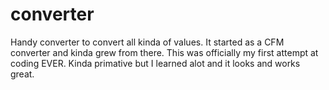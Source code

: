 converter
=========

Handy converter to convert all kinda of values. It started as a CFM converter and kinda grew from there. This was officially my first attempt at coding EVER. Kinda primative but I learned alot and it looks and works great.
